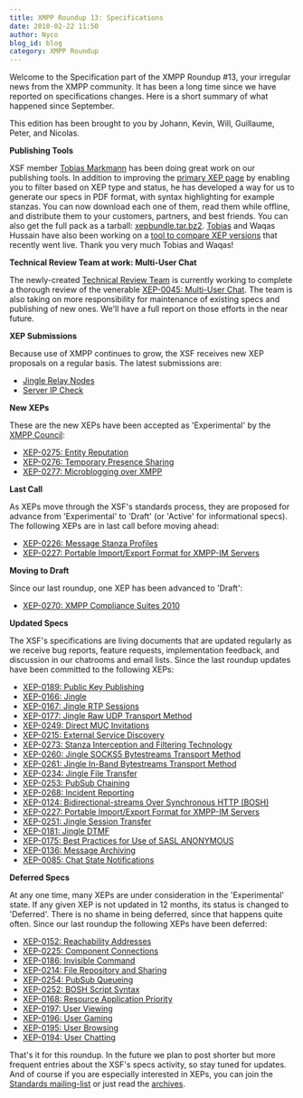 ```yaml
---
title: XMPP Roundup 13: Specifications
date: 2010-02-22 11:50
author: Nyco
blog_id: blog
category: XMPP Roundup
---
```


Welcome to the Specification part of the XMPP Roundup \#13, your irregular news from the XMPP community. It has been a long time since we have reported on specifications changes. Here is a short summary of what happened since September.

This edition has been brought to you by Johann, Kevin, Will, Guillaume, Peter, and Nicolas.

**Publishing Tools**

XSF member [Tobias Markmann](http://ayena.de) has been doing great work on our publishing tools. In addition to improving the [primary XEP page](https://xmpp.org/extensions/) by enabling you to filter based on XEP type and status, he has developed a way for us to generate our specs in PDF format, with syntax highlighting for example stanzas. You can now download each one of them, read them while offline, and distribute them to your customers, partners, and best friends. You can also get the full pack as a tarball: [xepbundle.tar.bz2](https://xmpp.org/extensions/xepbundle.tar.bz2).
[Tobias](http://ayena.de) and Waqas Hussain have also been working on a [tool to compare XEP versions](https://xmpp.org/extensions/diff) that recently went live. Thank you very much Tobias and Waqas!

**Technical Review Team at work: Multi-User Chat**

The newly-created [Technical Review Team](https://xmpp.org/xsf/teams/techreview/) is currently working to complete a thorough review of the venerable [XEP-0045: Multi-User Chat](https://xmpp.org/extensions/xep-0045.html). The team is also taking on more responsibility for maintenance of existing specs and publishing of new ones. We'll have a full report on those efforts in the near future.

**XEP Submissions**

Because use of XMPP continues to grow, the XSF receives new XEP proposals on a regular basis. The latest submissions are:

-   [Jingle Relay Nodes](https://xmpp.org/extensions/inbox/jingle-nodes.html)
-   [Server IP Check](https://xmpp.org/extensions/inbox/sic.html)

**New XEPs**

These are the new XEPs have been accepted as 'Experimental' by the [XMPP Council](https://xmpp.org/council/):

-   [XEP-0275: Entity Reputation](https://xmpp.org/extensions/xep-0275.html)
-   [XEP-0276: Temporary Presence Sharing](https://xmpp.org/extensions/xep-0276.html)
-   [XEP-0277: Microblogging over XMPP](https://xmpp.org/extensions/xep-0277.html)

**Last Call**

As XEPs move through the XSF's standards process, they are proposed for advance from 'Experimental' to 'Draft' (or 'Active' for informational specs). The following XEPs are in last call before moving ahead:

-   [XEP-0226: Message Stanza Profiles](https://xmpp.org/extensions/xep-0226.html)
-   [XEP-0227: Portable Import/Export Format for XMPP-IM Servers](https://xmpp.org/extensions/xep-0227.html)

**Moving to Draft**

Since our last roundup, one XEP has been advanced to 'Draft':

-   [XEP-0270: XMPP Compliance Suites 2010](https://xmpp.org/extensions/xep-0270.html)

**Updated Specs**

The XSF's specifications are living documents that are updated regularly as we receive bug reports, feature requests, implementation feedback, and discussion in our chatrooms and email lists. Since the last roundup updates have been committed to the following XEPs:

-   [XEP-0189: Public Key Publishing](https://xmpp.org/extensions/xep-0189.html)
-   [XEP-0166: Jingle](https://xmpp.org/extensions/xep-0166.html)
-   [XEP-0167: Jingle RTP Sessions](https://xmpp.org/extensions/xep-0167.html)
-   [XEP-0177: Jingle Raw UDP Transport Method](https://xmpp.org/extensions/xep-0177.html)
-   [XEP-0249: Direct MUC Invitations](https://xmpp.org/extensions/xep-0249.html)
-   [XEP-0215: External Service Discovery](https://xmpp.org/extensions/xep-0215.html)
-   [XEP-0273: Stanza Interception and Filtering Technology](https://xmpp.org/extensions/xep-0273.html)
-   [XEP-0260: Jingle SOCKS5 Bytestreams Transport Method](https://xmpp.org/extensions/xep-0260.html)
-   [XEP-0261: Jingle In-Band Bytestreams Transport Method](https://xmpp.org/extensions/xep-0261.html)
-   [XEP-0234: Jingle File Transfer](https://xmpp.org/extensions/xep-0234.html)
-   [XEP-0253: PubSub Chaining](https://xmpp.org/extensions/xep-0253.html)
-   [XEP-0268: Incident Reporting](https://xmpp.org/extensions/xep-0268.html)
-   [XEP-0124: Bidirectional-streams Over Synchronous HTTP (BOSH)](https://xmpp.org/extensions/xep-0124.html)
-   [XEP-0227: Portable Import/Export Format for XMPP-IM Servers](https://xmpp.org/extensions/xep-0227.html)
-   [XEP-0251: Jingle Session Transfer](https://xmpp.org/extensions/xep-0251.html)
-   [XEP-0181: Jingle DTMF](https://xmpp.org/extensions/xep-0181.html)
-   [XEP-0175: Best Practices for Use of SASL ANONYMOUS](https://xmpp.org/extensions/xep-0175.html)
-   [XEP-0136: Message Archiving](https://xmpp.org/extensions/xep-0136.html)
-   [XEP-0085: Chat State Notifications](https://xmpp.org/extensions/xep-0085.html)

**Deferred Specs**

At any one time, many XEPs are under consideration in the 'Experimental' state. If any given XEP is not updated in 12 months, its status is changed to 'Deferred'. There is no shame in being deferred, since that happens quite often. Since our last roundup the following XEPs have been deferred:

-   [XEP-0152: Reachability Addresses](https://xmpp.org/extensions/xep-0152.html)
-   [XEP-0225: Component Connections](https://xmpp.org/extensions/xep-0225.html)
-   [XEP-0186: Invisible Command](https://xmpp.org/extensions/xep-0186.html)
-   [XEP-0214: File Repository and Sharing](https://xmpp.org/extensions/xep-0214.html)
-   [XEP-0254: PubSub Queueing](https://xmpp.org/extensions/xep-0254.html)
-   [XEP-0252: BOSH Script Syntax](https://xmpp.org/extensions/xep-0252.html)
-   [XEP-0168: Resource Application Priority](https://xmpp.org/extensions/xep-0168.html)
-   [XEP-0197: User Viewing](https://xmpp.org/extensions/xep-0197.html)
-   [XEP-0196: User Gaming](https://xmpp.org/extensions/xep-0196.html)
-   [XEP-0195: User Browsing](https://xmpp.org/extensions/xep-0195.html)
-   [XEP-0194: User Chatting](https://xmpp.org/extensions/xep-0194.html)

That's it for this roundup. In the future we plan to post shorter but more frequent entries about the XSF's specs activity, so stay tuned for updates. And of course if you are especially interested in XEPs, you can join the [Standards mailing-list](http://mail.jabber.org/mailman/listinfo/standards) or just read the [archives](http://mail.jabber.org/pipermail/standards/).
